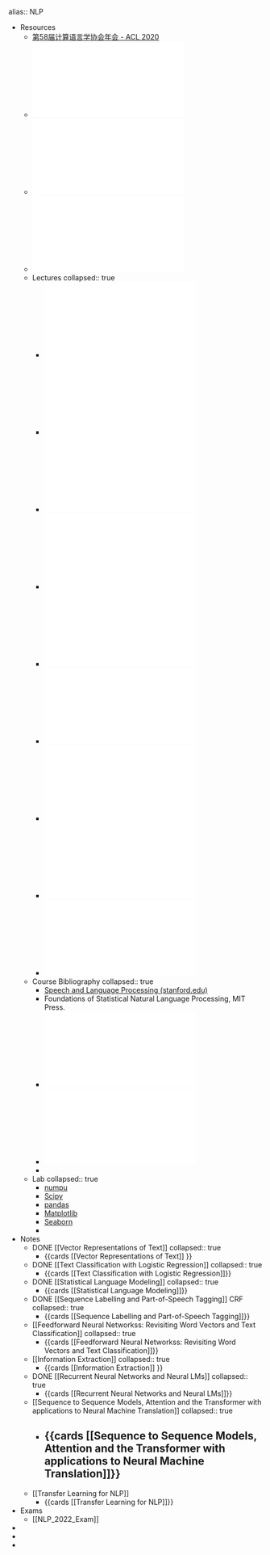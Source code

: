 alias:: NLP

- Resources
	- [第58届计算语言学协会年会 - ACL 2020](https://acl2020.org/)
	- ![eisenstein-nlp-notes.pdf](../assets/eisenstein-nlp-notes_1675514044740_0.pdf)
	- ![com6513_21_exam.pdf](../assets/com6513_21_exam_1675514165289_0.pdf)
	- ![exam-2018-questions.pdf](../assets/exam-2018-questions_1686073864558_0.pdf)
	- Lectures
	  collapsed:: true
		- ![nlp_lec1.pdf](../assets/nlp_lec1_1675599773002_0.pdf)
		- ![nlp_week3.pdf](../assets/nlp_week3_1676984722648_0.pdf)
		- ![nlpweek4.pdf](../assets/nlpweek4_1685374791438_0.pdf)
		- ![lec4_pos.pdf](../assets/lec4_pos_1678194086460_0.pdf)
		- ![lec6_fnn(1).pdf](../assets/lec6_fnn(1)_1685718527495_0.pdf)
		- ![info_extraction_210323.pdf](../assets/info_extraction_210323_1685723944584_0.pdf)
		- ![lec8_rnn(1).pdf](../assets/lec8_rnn(1)_1685811914697_0.pdf)
		- ![lecture9_seq2seq.pdf](../assets/lecture9_seq2seq_1685819427568_0.pdf)
		- ![lec10_tl(1).pdf](../assets/lec10_tl(1)_1685908902849_0.pdf)
	- Course Bibliography
	  collapsed:: true
		- [Speech and Language Processing (stanford.edu)](https://web.stanford.edu/~jurafsky/slp3/)
		- Foundations of Statistical Natural Language Processing, MIT Press.
		- ![A primer on Neural Network Models.pdf](../assets/A_primer_on_Neural_Network_Models_1675601179889_0.pdf)
		- ![eisenstein-nlp-notes.pdf](../assets/eisenstein-nlp-notes_1675601235781_0.pdf)
		-
	- Lab
	  collapsed:: true
		- [numpu](http://www.numpy.org/)
		- [Scipy](https://www.scipy.org/)
		- [pandas](https://pandas.pydata.org/)
		- [Matplotlib](https://matplotlib.org/)
		- [Seaborn](https://seaborn.pydata.org/)
		-
- Notes
	- DONE [[Vector Representations of Text]]
	  collapsed:: true
		- {{cards [[Vector Representations of Text]] }}
	- DONE [[Text Classification with Logistic Regression]]
	  collapsed:: true
		- {{cards [[Text Classification with Logistic Regression]]}}
	- DONE [[Statistical Language Modeling]]
	  collapsed:: true
		- {{cards [[Statistical Language Modeling]]}}
	- DONE [[Sequence Labelling and Part-of-Speech Tagging]]  CRF
	  collapsed:: true
		- {{cards [[Sequence Labelling and Part-of-Speech Tagging]]}}
	- [[Feedforward Neural Networkss: Revisiting Word Vectors and Text Classification]]
	  collapsed:: true
		- {{cards [[Feedforward Neural Networkss: Revisiting Word Vectors and Text Classification]]}}
	- [[Information Extraction]]
	  collapsed:: true
		- {{cards [[Information Extraction]] }}
	- DONE [[Recurrent Neural Networks and Neural LMs]]
	  collapsed:: true
		- {{cards [[Recurrent Neural Networks and Neural LMs]]}}
	- [[Sequence to Sequence Models, Attention and the Transformer with applications to Neural Machine Translation]]
	  collapsed:: true
		- {{cards [[Sequence to Sequence Models, Attention and the Transformer with applications to Neural Machine Translation]]}}
			-
	- [[Transfer Learning for NLP]]
		- {{cards [[Transfer Learning for NLP]]}}
- Exams
	- [[NLP_2022_Exam]]
-
-
-
